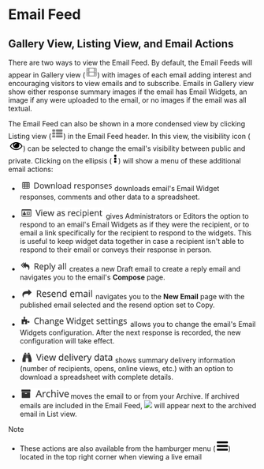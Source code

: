# Email Feed

<span id="gv-4feed-4feedViews"></span>
## Gallery View, Listing View, and Email Actions

There are two ways to view the Email Feed.  By default, the Email Feeds will appear in Gallery 
view (<img src="/docimages/gallery-view-feed-icon.png" height="22">) with images of each email adding 
interest and encouraging visitors to view emails and to subscribe.
Emails in Gallery view show either response summary images if the email has Email Widgets, 
an image if any were uploaded to the email, or no images if the email was all textual.

The Email Feed can also be shown in a more condensed view by
clicking Listing view (<img src="/docimages/listing-view-icon.png" height="22">)
in the Email Feed header.  In this view, the visibility icon (<img src="/docimages/public-private-eye-icon.png" height="22">) can be selected
to change the email's visibility between public and private.  Clicking on the ellipsis (<img src="/docimages/ellipsis.png" height="22">) will 
show a menu of these additional email actions:

* <img src="/docimages/feed-menu-download-responses.png" height="22"> downloads email's Email Widget responses, comments and other data to a spreadsheet.

* <img src="/docimages/feed-menu-view-as-recipient.png" height="22"> gives Administrators or Editors the
option to respond to an email's Email Widgets as if they were the
recipient, or to email a link specifically for the recipient to respond
to the widgets.
This is useful to keep widget data together in case a recipient isn't able to respond to their email or conveys their
response in person. 

* <img src="/docimages/feed-menu-reply-all.png" height="22"> creates a new Draft email to create a reply email and
navigates you to the email's **Compose** page. 

* <img src="/docimages/feed-menu-resend-email.png" height="22"> navigates you to the **New Email** page with the
published email selected and the resend option set to Copy.  

* <img src="/docimages/feed-menu-change-ew-settings.png" height="22"> allows you to change the email's
Email Widgets configuration.  After the next response is recorded, the new configuration will take effect.

* <img src="/docimages/feed-menu-view-delivery.png" height="22"> shows summary delivery information
(number of recipients, opens, online views, etc.) with an option to
download a spreadsheet with complete details.

* <img src="/docimages/feed-menu-archive.png" height="22"> moves the email to or from your Archive.  If archived emails are included in the Email Feed, 
<img src="/docimages/feed-menu-archive-icon.png" height="22"> will appear next to the archived email in List view.

Note

* These actions are also available from the hamburger menu (<img src="/docimages/menu-icon.png" height="22">) located in the top right corner when viewing a live email
